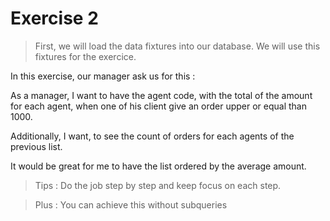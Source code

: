 # Exercise 2

> First, we will load the data fixtures into our database. We will use this fixtures for the exercice.

In this exercise, our manager ask us for this :

As a manager, I want to have the agent code, with the total of the amount for each agent, when one of his client give an order upper or equal than 1000.

Additionally, I want, to see the count of orders for each agents of the previous list.

It would be great for me to have the list ordered by the average amount.

> Tips :
> Do the job step by step and keep focus on each step.

> Plus :
> You can achieve this without subqueries
